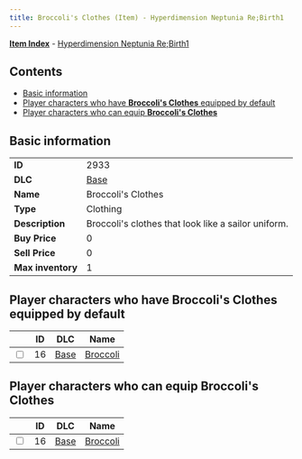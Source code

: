 ```yaml
---
title: Broccoli's Clothes (Item) - Hyperdimension Neptunia Re;Birth1
---
```


[**Item Index**](/neptunia/rb1/item/index.html) - [Hyperdimension Neptunia Re;Birth1](/neptunia/rb1)

## Contents

- [Basic information](#basic-information)
- [Player characters who have **Broccoli's Clothes** equipped by default](#player-characters-who-have-broccolis-clothes-equipped-by-default)
- [Player characters who can equip **Broccoli's Clothes**](#player-characters-who-can-equip-broccolis-clothes)
## Basic information

|   |   |
| -- | -- |
| **ID** | 2933 |
| **DLC** | [Base](/neptunia/rb1/dlc/1-base.html) |
| **Name** | Broccoli's Clothes |
| **Type** | Clothing |
| **Description** | Broccoli's clothes that look like a sailor uniform. |
| **Buy Price** | 0 |
| **Sell Price** | 0 |
| **Max inventory** | 1 |


## Player characters who have **Broccoli's Clothes** equipped by default

|    | ID | DLC | Name |
| -- | -- | --- | ---- |
| <input type="checkbox" id="rb1-player-1-16" class="trackbox" /> | 16 | [Base](/neptunia/rb1/dlc/1-base.html) | [Broccoli](/neptunia/rb1/player/1-16-broccoli.html) |


## Player characters who can equip **Broccoli's Clothes**

|    | ID | DLC | Name |
| -- | -- | --- | ---- |
| <input type="checkbox" id="rb1-player-1-16" class="trackbox" /> | 16 | [Base](/neptunia/rb1/dlc/1-base.html) | [Broccoli](/neptunia/rb1/player/1-16-broccoli.html) |
